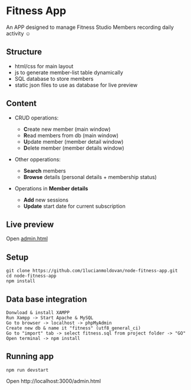 # Fitness App

An APP designed to manage Fitness Studio Members recording daily activity ☺

## Structure

- html/css for main layout
- js to generate member-list table dynamically
- SQL database to store members
- static json files to use as database for live preview

## Content

- CRUD operations:
    - **C**reate new member (main window)
    - **R**ead members from db (main window)
    - **U**pdate member (member detail window)
    - **D**elete member (member details window)

- Other opperations: 
    - **Search** members
    - **Browse** details (personal details + membership status)

- Operations in **Member details**
    - **Add** new sessions
    - **Update** start date for current subscription

## Live preview

Open [admin.html](https://1lucianmoldovan.github.io/node-fitness-app/public/admin.html)

## Setup

```
git clone https://github.com/1lucianmoldovan/node-fitness-app.git
cd node-fitness-app
npm install
```

## Data base integration

```
Donwload & install XAMPP
Run Xampp -> Start Apache & MySQL
Go to browser -> localhost -> phpMyAdmin
Create new db & name it "fitness" (utf8_general_ci)
Go to "import" tab -> select fitness.sql from project folder -> "GO"
Open terminal -> npm install 
```

## Running app

```
npm run devstart
```

Open http://localhost:3000/admin.html